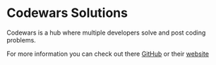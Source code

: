 # Codewars Solutions

Codewars is a hub where multiple developers solve and post coding problems.

For more information you can check out there [GitHub](https://github.com/Codewars) or their [website](https://www.codewars.com/dashboard)